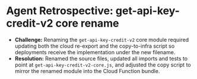 # Agent Retrospective: get-api-key-credit-v2 core rename

- **Challenge:** Renaming the `get-api-key-credit-v2` core module required updating both the cloud re-export and the copy-to-infra script so deployments receive the implementation under the new filename.
- **Resolution:** Renamed the source files, updated all imports and tests to point at `get-api-key-credit-v2-core.js`, and adjusted the copy script to mirror the renamed module into the Cloud Function bundle.
